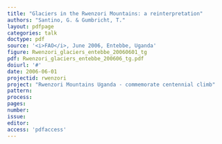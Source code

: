 ```yaml
---
title: "Glaciers in the Rwenzori Mountains: a reinterpretation"
authors: "Santino, G. & Gumbricht, T."
layout: pdfpage
categories: talk
doctype: pdf
source: '<i>FAO</i>, June 2006, Entebbe, Uganda'
figure: Rwenzori_glaciers_entebbe_20060601_tg
pdf: Rwenzori_glaciers_entebbe_200606_tg.pdf
doiurl: '#'
date: 2006-06-01
projectid: rwenzori
project: "Rwenzori Mountains Uganda - commemorate centennial climb"
pattern:
process:
pages:
number:
issue:
editor:
access: 'pdfaccess'
---
```

